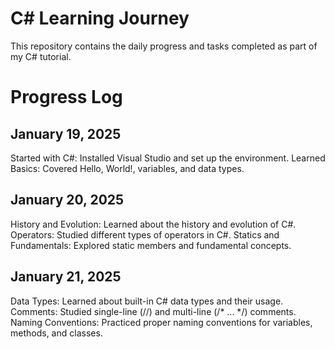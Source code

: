 # C# Learning Journey
This repository contains the daily progress and tasks completed as part of my C# tutorial.

# Progress Log
## January 19, 2025
Started with C#: Installed Visual Studio and set up the environment.
Learned Basics: Covered Hello, World!, variables, and data types.
## January 20, 2025
History and Evolution: Learned about the history and evolution of C#.
Operators: Studied different types of operators in C#.
Statics and Fundamentals: Explored static members and fundamental concepts.
## January 21, 2025
Data Types: Learned about built-in C# data types and their usage.
Comments: Studied single-line (//) and multi-line (/* ... */) comments.
Naming Conventions: Practiced proper naming conventions for variables, methods, and classes.
